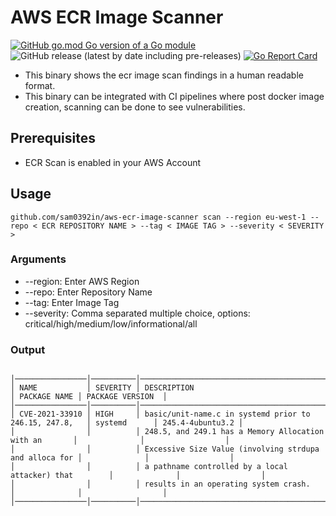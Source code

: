 # AWS ECR Image Scanner
[![GitHub go.mod Go version of a Go module](https://img.shields.io/github/go-mod/go-version/gomods/athens.svg)](https://github.com/gomods/athens) ![GitHub release (latest by date including pre-releases)](https://img.shields.io/github/v/release/sam0392in/github.com/sam0392in/aws-ecr-image-scanner?include_prereleases)
[![Go Report Card](https://goreportcard.com/badge/github.com/sam0392in/kshow)](https://goreportcard.com/report/github.com/sam0392in/kshow)



- This binary shows the ecr image scan findings in a human readable format.
- This binary can be integrated with CI pipelines where post docker image creation, scanning can be done to see vulnerabilities.

## Prerequisites
- ECR Scan is enabled in your AWS Account

## Usage
```shell
github.com/sam0392in/aws-ecr-image-scanner scan --region eu-west-1 --repo < ECR REPOSITORY NAME > --tag < IMAGE TAG > --severity < SEVERITY >
```

### Arguments
- --region:  Enter AWS Region
- --repo:     Enter Repository Name
- --tag:      Enter Image Tag
- --severity: Comma separated multiple choice, options: critical/high/medium/low/informational/all

### Output
```shell

│────────────────│──────────│────────────────────────────────────────────────────────│──────────────│──────────────────│
│ NAME           │ SEVERITY │ DESCRIPTION                                            │ PACKAGE NAME │ PACKAGE VERSION  │
│────────────────│──────────│────────────────────────────────────────────────────────│──────────────│──────────────────│
│ CVE-2021-33910 │ HIGH     │ basic/unit-name.c in systemd prior to 246.15, 247.8,   │ systemd      │ 245.4-4ubuntu3.2 │
│                │          │ 248.5, and 249.1 has a Memory Allocation with an       │              │                  │
│                │          │ Excessive Size Value (involving strdupa and alloca for │              │                  │
│                │          │ a pathname controlled by a local attacker) that        │              │                  │
│                │          │ results in an operating system crash.                  │              │                  │
│────────────────│──────────│────────────────────────────────────────────────────────│──────────────│──────────────────│
```